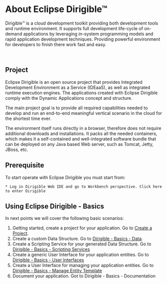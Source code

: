 # About Eclipse Dirigible™


Dirigible™ is a cloud development toolkit providing both development tools and runtime environment. It supports full development life-cycle of on-demand applications by leveraging in-system programming models and rapid application development techniques. Providing powerful environment for developers to finish there work fast and easy. 

<br>

## Project

Eclipse Dirigible is an open source project that provides Integrated Development Environment as a Service (IDEaaS), as well as integrated runtime execution engines. The applications created with Eclipse Dirigible comply with the Dynamic Applications concept and structure.

The main project goal is to provide all required capabilities needed to develop and run an end-to-end meaningful vertical scenario in the cloud for the shortest time ever.

The environment itself runs directly in a browser, therefore does not require additional downloads and installations. It packs all the needed containers, which makes it a self-contained and well-integrated software bundle that can be deployed on any Java based Web server, such as Tomcat, Jetty, JBoss, etc.

## Prerequisite

To start operate with Eclipse Dirigible you must start from:

	* Log in Dirigible Web IDE and go to Workbench perspective. Click here to enter Dirigible

## Using Eclipse Dirigible - Basics

In next points we will cover the following basic scenarios:

1. Getting started, create a project for your application. Go to [Create a Project][1].
2. Create a custom Data Structure. Go to [Dirigible - Basics - Data][2]. 
3. Create a Scripting Service for your generated Data Structure. Go to [Dirigible - Basics -  Scripting Services][3]
4. Create a generic User Interface for your application entities. Go to [Dirigible - Basics - User Interfaces][4]
5. Create a User Interface for managing your application entities. Go to [Dirigible - Basics -  Manage Entity Template][5]
6. Document your application. Got to Dirigible - Basics -  Documentation 

[1]: https://github.com/dirigiblelabs/curriculum/blob/master/GeorgiMinkov/WrittenDocumentation/1%20-%20Create%20a%20project.md
[2]: https://github.com/dirigiblelabs/curriculum/blob/master/GeorgiMinkov/WrittenDocumentation/2%20-%20Dirigible%20-%20Basics%20-%20Data%20Structure.md
[3]: https://github.com/dirigiblelabs/curriculum/blob/master/GeorgiMinkov/WrittenDocumentation/3%20-%20Dirigible%20-%20Basics%20-%20%20Scripting%20Services.md
[4]: https://github.com/dirigiblelabs/curriculum/blob/master/GeorgiMinkov/WrittenDocumentation/4%20-%20Dirigible%20-%20Basics%20-%20User%20Interfaces.md
[5]: https://github.com/dirigiblelabs/curriculum/blob/master/GeorgiMinkov/WrittenDocumentation/5%20-%20Basics%20-%20Manage%20Entity%20Template.md





